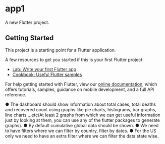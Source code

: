 # app1

A new Flutter project.

## Getting Started

This project is a starting point for a Flutter application.

A few resources to get you started if this is your first Flutter project:

- [Lab: Write your first Flutter app](https://flutter.dev/docs/get-started/codelab)
- [Cookbook: Useful Flutter samples](https://flutter.dev/docs/cookbook)

For help getting started with Flutter, view our
[online documentation](https://flutter.dev/docs), which offers tutorials,
samples, guidance on mobile development, and a full API reference.


● The dashboard should show information about total cases, total deaths
and recovered count using graphs like pie charts, histograms, bar graphs,
line charts ...etc(At least 2 graphs from which we can get useful information
just by looking at them, you can use any of the flutter packages to
generate graphs).
● By default cumulative global data should be shown.
● We need to have filters where we can filter by country, filter by dates.
● For the US only we need to have an extra filter where we can filter the data
state wise.

